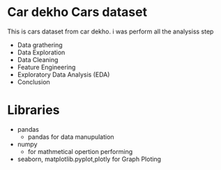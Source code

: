 # Car dekho Cars dataset
This is cars dataset from car dekho. i was perform all the analysiss step
- Data grathering
- Data Exploration
- Data Cleaning
- Feature Engineering
- Exploratory Data Analysis (EDA)
- Conclusion
# Libraries
- pandas
  - pandas for data manupulation
- numpy
  - for mathmetical opertion performing
- seaborn, matplotlib.pyplot,plotly
  for Graph Ploting
